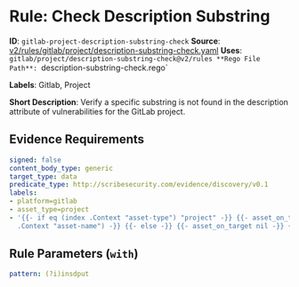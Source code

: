 # Rule: Check Description Substring

**ID**: `gitlab-project-description-substring-check`
**Source**: [v2/rules/gitlab/project/description-substring-check.yaml](https://github.com/scribe-public/sample-policies/v2/rules/gitlab/project/description-substring-check.yaml)
**Uses**: `gitlab/project/description-substring-check@v2/rules
**Rego File Path**: `description-substring-check.rego`

**Labels**: Gitlab, Project

**Short Description**: Verify a specific substring is not found in the description attribute of vulnerabilities for the GitLab project.

## Evidence Requirements

```yaml
signed: false
content_body_type: generic
target_type: data
predicate_type: http://scribesecurity.com/evidence/discovery/v0.1
labels:
- platform=gitlab
- asset_type=project
- '{{- if eq (index .Context "asset-type") "project" -}} {{- asset_on_target (index
  .Context "asset-name") -}} {{- else -}} {{- asset_on_target nil -}} {{- end -}}'
```
## Rule Parameters (`with`)

```yaml
pattern: (?i)insdput
```
